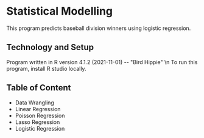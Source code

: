 # Statistical Modelling
This program predicts baseball division winners using logistic regression.

## Technology and Setup
Program written in R version 4.1.2 (2021-11-01) -- "Bird Hippie" \n
To run this program, install R studio locally.

## Table of Content
* Data Wrangling
* Linear Regression
* Poisson Regression
* Lasso Regression
* Logistic Regression
